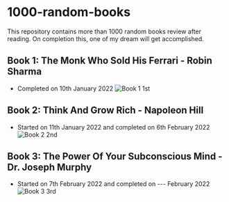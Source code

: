 # 1000-random-books
This repository contains more than 1000 random books review after reading. 
On completion this, one of my dream will get accomplished.




## Book 1: The Monk Who Sold His Ferrari - Robin Sharma
- Completed on 10th January 2022
![Book 1 1st](images/book-01.jpg)


## Book 2: Think And Grow Rich - Napoleon Hill
- Started on 11th January 2022 and completed on 6th February 2022
![Book 2 2nd](images/book-02.jpg)


## Book 3: The Power Of Your Subconscious Mind - Dr. Joseph Murphy
- Started on 7th February 2022 and completed on --- February 2022
![Book 3 3rd](images/book-03.jpg)
